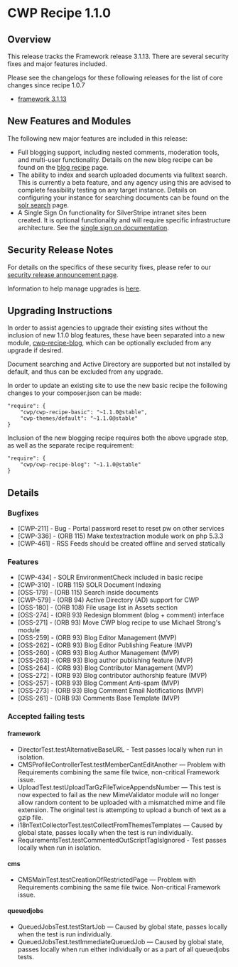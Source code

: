 # CWP Recipe 1.1.0

## Overview

This release tracks the Framework release 3.1.13. There are several security fixes and major features included.

Please see the changelogs for these following releases for the list of core changes since recipe 1.0.7

 * [framework 3.1.13](http://doc.silverstripe.org/en/changelogs/3.1.13/)

## New Features and Modules

The following new major features are included in this release:

 * Full blogging support, including nested comments, moderation tools, and multi-user functionality. Details on the new blog recipe can be found on the [blog recipe](/cwp-features/blog_recipe) page.
 * The ability to index and search uploaded documents via fulltext search. This is currently a beta feature, and any agency using this are advised to complete feasibility testing on any target instance. Details on configuring your instance for searching documents can be found on the [solr search](/cwp-features/solr_search) page.
 * A Single Sign On functionality for SilverStripe intranet sites been created. It is optional functionality and will require specific infrastructure architecture. See the [single sign on documentation](/cwp-features/single_sign_on).

## Security Release Notes

For details on the specifics of these security fixes, please refer to our
[security release announcement page](http://www.silverstripe.org/software/download/security-releases/).

Information to help manage upgrades is [here](https://www.cwp.govt.nz/features/common-web-platform-services-explained/#releasemanagement).

## Upgrading Instructions

In order to assist agencies to upgrade their existing sites without the inclusion of new 1.1.0 blog features,
these have been separated into a new module, [cwp-recipe-blog](https://gitlab.cwp.govt.nz/cwp/cwp-recipe-blog),
which can be optionally excluded from any upgrade if desired.

Document searching and Active Directory are supported but not installed by default, and thus can be excluded from
any upgrade.

In order to update an existing site to use the new basic recipe the following changes to your composer.json
can be made:


	"require": {
		"cwp/cwp-recipe-basic": "~1.1.0@stable",
		"cwp-themes/default": "~1.1.0@stable"
	}


Inclusion of the new blogging recipe requires both the above upgrade step, as well as the separate recipe requirement:


	"require": {
		"cwp/cwp-recipe-blog": "~1.1.0@stable"
	}


## Details

### Bugfixes

 * [CWP-211] - Bug - Portal password reset to reset pw on other services
 * [CWP-336] - (ORB 115) Make textextraction module work on php 5.3.3
 * [CWP-461] - RSS Feeds should be created offline and served statically

### Features

 * [CWP-434] - SOLR EnvironmentCheck included in basic recipe
 * [CWP-310] - (ORB 115) SOLR Document Indexing
 * [OSS-179] - (ORB 115) Search inside documents
 * [CWP-579] - (ORB 94) Active Directory (AD) support for CWP
 * [OSS-180] - (ORB 108) File usage list in Assets section
 * [OSS-274] - (ORB 93) Redesign blomment (blog + comment) interface
 * [OSS-271] - (ORB 93) Move CWP blog recipe to use Michael Strong's module
 * [OSS-259] - (ORB 93) Blog Editor Management (MVP)
 * [OSS-262] - (ORB 93) Blog Editor Publishing Feature (MVP)
 * [OSS-260] - (ORB 93) Blog Author Management (MVP)
 * [OSS-263] - (ORB 93) Blog author publishing feature (MVP)
 * [OSS-264] - (ORB 93) Blog Contributor Management (MVP)
 * [OSS-272] - (ORB 93) Blog contributor authorship feature (MVP)
 * [OSS-257] - (ORB 93) Blog Comment Anti-spam (MVP)
 * [OSS-273] - (ORB 93) Blog Comment Email Notifications (MVP)
 * [OSS-261] - (ORB 93) Comments Base Template (MVP)

### Accepted failing tests

#### framework

 * DirectorTest.testAlternativeBaseURL - Test passes locally when run in
 isolation.
 * CMSProfileControllerTest.testMemberCantEditAnother — Problem with
 Requirements combining the same file twice, non-critical Framework issue.
 * UploadTest.testUploadTarGzFileTwiceAppendsNumber — This test is now expected
 to fail as the new MimeValidator module will no longer allow random content to
 be uploaded with a mismatched mime and file extension. The original test is
 attempting to upload a bunch of text as a gzip file.
 * i18nTextCollectorTest.testCollectFromThemesTemplates — Caused by global
 state, passes locally when the test is run individually.
 * RequirementsTest.testCommentedOutScriptTagIsIgnored - Test passes locally
 when run in isolation.

#### cms

 * CMSMainTest.testCreationOfRestrictedPage — Problem with Requirements
 combining the same file twice. Non-critical Framework issue.

#### queuedjobs

 * QueuedJobsTest.testStartJob — Caused by global state, passes locally when
 the test is run individually.
 * QueuedJobsTest.testImmediateQueuedJob — Caused by global state, passes
 locally when run either individually or as a part of all queuedjobs tests.
